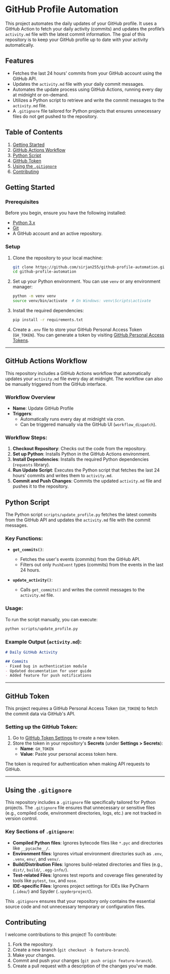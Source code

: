 # GitHub Profile Automation

This project automates the daily updates of your GitHub profile. It uses a GitHub Action to fetch your daily activity (commits) and updates the profile’s `activity.md` file with the latest commit information. The goal of this repository is to keep your GitHub profile up to date with your activity automatically.

## Features
- Fetches the last 24 hours' commits from your GitHub account using the GitHub API.
- Updates the `activity.md` file with your daily commit messages.
- Automates the update process using GitHub Actions, running every day at midnight or on-demand.
- Utilizes a Python script to retrieve and write the commit messages to the `activity.md` file.
- A `.gitignore` file tailored for Python projects that ensures unnecessary files do not get pushed to the repository.

## Table of Contents
1. [Getting Started](#getting-started)
2. [GitHub Actions Workflow](#github-actions-workflow)
3. [Python Script](#python-script)
4. [GitHub Token](#github-token)
5. [Using the `.gitignore`](#using-the-gitignore)
6. [Contributing](#contributing)


## Getting Started

### Prerequisites
Before you begin, ensure you have the following installed:
- [Python 3.x](https://www.python.org/downloads/)
- [Git](https://git-scm.com/downloads)
- A GitHub account and an active repository.

### Setup
1. Clone the repository to your local machine:
   ```bash
   git clone https://github.com/sirjan255/github-profile-automation.git
   cd github-profile-automation
   ```

2. Set up your Python environment. You can use `venv` or any environment manager:
   ```bash
   python -m venv venv
   source venv/bin/activate  # On Windows: venv\Scripts\activate
   ```

3. Install the required dependencies:
   ```bash
   pip install -r requirements.txt
   ```

4. Create a `.env` file to store your GitHub Personal Access Token (`GH_TOKEN`). You can generate a token by visiting [GitHub Personal Access Tokens](https://github.com/settings/tokens).

---

## GitHub Actions Workflow

This repository includes a GitHub Actions workflow that automatically updates your `activity.md` file every day at midnight. The workflow can also be manually triggered from the GitHub interface.

### Workflow Overview
- **Name**: Update GitHub Profile
- **Triggers**:
  - Automatically runs every day at midnight via cron.
  - Can be triggered manually via the GitHub UI (`workflow_dispatch`).
  
### Workflow Steps:
1. **Checkout Repository**: Checks out the code from the repository.
2. **Set up Python**: Installs Python in the GitHub Actions environment.
3. **Install Dependencies**: Installs the required Python dependencies (`requests` library).
4. **Run Update Script**: Executes the Python script that fetches the last 24 hours' commits and writes them to `activity.md`.
5. **Commit and Push Changes**: Commits the updated `activity.md` file and pushes it to the repository.

## Python Script

The Python script `scripts/update_profile.py` fetches the latest commits from the GitHub API and updates the `activity.md` file with the commit messages.

### Key Functions:

- **`get_commits()`**: 
  - Fetches the user's events (commits) from the GitHub API.
  - Filters out only `PushEvent` types (commits) from the events in the last 24 hours.

- **`update_activity()`**:
  - Calls `get_commits()` and writes the commit messages to the `activity.md` file.

### Usage:
To run the script manually, you can execute:
```bash
python scripts/update_profile.py
```

### Example Output (`activity.md`):
```markdown
# Daily GitHub Activity

## Commits
- Fixed bug in authentication module
- Updated documentation for user guide
- Added feature for push notifications
```

---

## GitHub Token

This project requires a GitHub Personal Access Token (`GH_TOKEN`) to fetch the commit data via GitHub's API.

### Setting up the GitHub Token:
1. Go to [GitHub Token Settings](https://github.com/settings/tokens) to create a new token.
2. Store the token in your repository's **Secrets** (under **Settings > Secrets**):
   - **Name**: `GH_TOKEN`
   - **Value**: Paste your personal access token here.

The token is required for authentication when making API requests to GitHub.

---

## Using the `.gitignore`

This repository includes a `.gitignore` file specifically tailored for Python projects. The `.gitignore` file ensures that unnecessary or sensitive files (e.g., compiled code, environment directories, logs, etc.) are not tracked in version control.

### Key Sections of `.gitignore`:
- **Compiled Python files**: Ignores bytecode files like `*.pyc` and directories like `__pycache__/`.
- **Environment files**: Ignores virtual environment directories such as `.env`, `.venv`, `env/`, and `venv/`.
- **Build/Distribution Files**: Ignores build-related directories and files (e.g., `dist/`, `build/`, `.egg-info/`).
- **Test-related Files**: Ignores test reports and coverage files generated by tools like `pytest`, `tox`, and `nose`.
- **IDE-specific Files**: Ignores project settings for IDEs like PyCharm (`.idea/`) and Spyder (`.spyderproject`).

This `.gitignore` ensures that your repository only contains the essential source code and not unnecessary temporary or configuration files.


## Contributing

I welcome contributions to this project! To contribute:
1. Fork the repository.
2. Create a new branch (`git checkout -b feature-branch`).
3. Make your changes.
4. Commit and push your changes (`git push origin feature-branch`).
5. Create a pull request with a description of the changes you've made.
